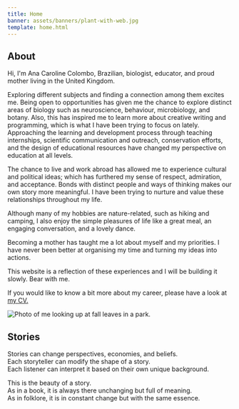 ```yaml
---
title: Home
banner: assets/banners/plant-with-web.jpg
template: home.html
---
```


<h2 id="about">About</h2>

<div class="flex-container">
<div id="about-text">

Hi, I'm Ana Caroline Colombo, Brazilian, biologist, educator, and proud mother living in the United Kingdom.

Exploring different subjects and finding a connection among them excites me.
Being open to opportunities has given me the chance to explore distinct areas of biology such as neuroscience, behaviour, microbiology, and botany. Also, this has inspired me to learn more about creative writing and programming, which is what I have been trying to focus on lately. Approaching the learning and development process through teaching internships, scientific communication and outreach, conservation efforts, and the design of educational resources have changed my perspective on education at all levels.

The chance to live and work abroad has allowed me to experience cultural and political ideas; which has furthered my sense of respect, admiration, and acceptance. Bonds with distinct people and ways of thinking makes our own story more meaningful. I have been trying to nurture and value these relationships throughout my life.

Although many of my hobbies are nature-related, such as hiking and camping, I also enjoy the simple pleasures of life like a great meal, an engaging conversation, and a lovely dance.

Becoming a mother has taught me a lot about myself and my priorities. I have never been better at organising my time and turning my ideas into actions.

This website is a reflection of these experiences and I will be building it slowly. Bear with me.

If you would like to know a bit more about my career, please have a look at <a href="https://www.acarolcolombo.com/cv/accolombo-cv-english.pdf" target="_blank" type="application/pdf" rel="external noopener noreferrer">my CV.</a>

</div>
<div id="about-image">
<img title="Photo of me looking up at fall leaves in a park." src="/assets/about-image-b&w-yellow.png">
</div>
</div>

<h2 id="stories">Stories</h2>

Stories can change perspectives, economies, and beliefs.
<br>
Each storyteller can modify the shape of a story.
<br>
Each listener can interpret it based on their own unique background.

This is the beauty of a story.
<br>
As in a book, it is always there unchanging but full of meaning.
<br>
As in folklore, it is in constant change but with the same essence.
